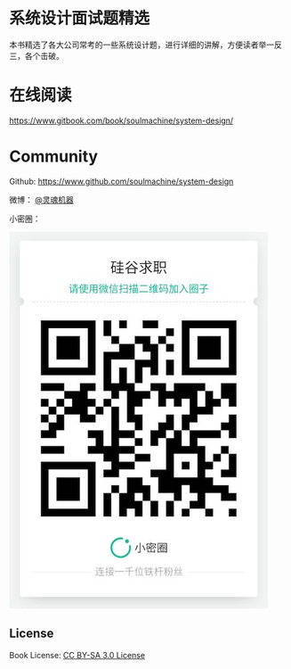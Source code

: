# 系统设计面试题精选

本书精选了各大公司常考的一些系统设计题，进行详细的讲解，方便读者举一反三，各个击破。


# 在线阅读

<https://www.gitbook.com/book/soulmachine/system-design/>


# Community

Github: <https://www.github.com/soulmachine/system-design>

微博： [@灵魂机器](http://weibo.com/soulmachine)

小密圈：

![](../images/silicon-job.jpeg)


## License
Book License: [CC BY-SA 3.0 License](http://creativecommons.org/licenses/by-sa/3.0/)
